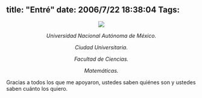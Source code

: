 title: "Entré"
date: 2006/7/22 18:38:04
Tags: 
---
<p align="center"><a target="_blank" href="http://www.unam.mx/"><img src="http://www.damog.net/files/misc/escudo-unam.jpg"/></a></p>
<p align="center"><em>Universidad Nacional Autónoma de México.</em></p>
<p align="center"><em>Ciudad Universitaria.</em></p>
<p align="center"><em>Facultad de Ciencias.</em></p>
<p align="center"><em>Matemáticas.</em></p>
<p align="left">Gracias a todos los que me apoyaron, ustedes saben quiénes son y ustedes saben cuánto los quiero.</p>
